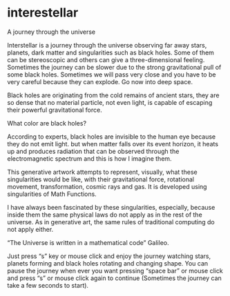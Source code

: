 # interestellar
A journey through the universe 

Interstellar is a journey through the universe observing far away stars, planets, dark matter and singularities such as black holes. Some of them can be stereoscopic and others can give a three-dimensional feeling. Sometimes the journey can be slower due to the strong gravitational pull of some black holes. Sometimes we will pass very close and you have to be very careful because they can explode. Go now into deep space.

Black holes are originating from the cold remains of ancient stars, they are so dense that no material particle, not even light, is capable of escaping their powerful gravitational force.

What color are black holes?

According to experts, black holes are invisible to the human eye because they do not emit light. but when matter falls over its event horizon, it heats up and produces radiation that can be observed through the electromagnetic spectrum and this is how I imagine them.

This generative artwork attempts to represent, visually, what these singularities would be like, with their gravitational force, rotational movement, transformation, cosmic rays and gas. It is developed using singularities of Math Functions.

I have always been fascinated by these singularities, especially, because inside them the same physical laws do not apply as in the rest of the universe. As in generative art, the same rules of traditional computing do not apply either.

“The Universe is written in a mathematical code” Galileo.

Just press “s” key or mouse click and enjoy the journey watching stars, planets forming and black holes rotating and changing shape. You can pause the journey when ever you want pressing “space bar” or mouse click and press “s” or mouse click again to continue (Sometimes the journey can take a few seconds to start).
